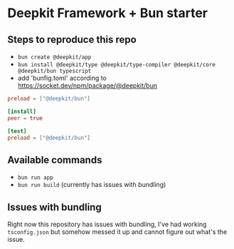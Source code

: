 # Deepkit Framework + Bun starter

## Steps to reproduce this repo

- `bun create @deepkit/app`
- `bun install @deepkit/type @deepkit/type-compiler @deepkit/core @deepkit/bun typescript`
- add 'bunfig.toml' according to https://socket.dev/npm/package/@deepkit/bun

```toml
preload = ["@deepkit/bun"]

[install]
peer = true

[test]
preload = ["@deepkit/bun"]
```

## Available commands

- `bun run app`
- `bun run build` (currently has issues with bundling)

## Issues with bundling

Right now this repository has issues with bundling, I've had working `tsconfig.json` but somehow messed it up and cannot figure out what's the issue.
